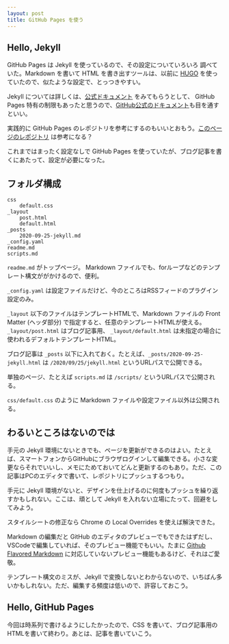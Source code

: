 ```yaml
---
layout: post
title: GitHub Pages を使う
---
```


## Hello, Jekyll

GitHub Pages は Jekyll を使っているので、その設定についていろいろ
調べていた。Markdown を書いて HTML を書き出すツールは、以前に [HUGO](https://gohugo.io/) を使っていたので、似たような設定で、とっつきやすい。


Jekyll については詳しくは、[公式ドキュメント](https://jekyllrb.com/docs/) をみてもらうとして、
GitHub Pages 特有の制限もあったと思うので、[GitHub公式のドキュメント](https://docs.github.com/en/github/working-with-github-pages)も目を通すといい。


実践的に GitHub Pages のレポジトリを参考にするのもいいとおもう。[このページのレポジトリ](https://github.com/f6o/f6o.github.io) は参考になる？


これまではまったく設定なしで GitHub Pages を使っていたが、ブログ記事を書くにあたって、設定が必要になった。


## フォルダ構成


```
css
    default.css
_layout
    post.html
    default.html
_posts
    2020-09-25-jekyll.md
_config.yaml
readme.md
scripts.md
```


`readme.md` がトップページ。
Markdown ファイルでも、forループなどのテンプレート構文ががかけるので、便利。


`_config.yaml` は設定ファイルだけど、今のところはRSSフィードのプラグイン設定のみ。


`_layout` 以下のファイルはテンプレートHTMLで、Markdown ファイルの Front Matter (ヘッダ部分) で指定すると、任意のテンプレートHTMLが使える。
`_layout/post.html` はブログ記事用、 `_layout/default.html` は未指定の場合に使われるデフォルトテンプレートHTML。


ブログ記事は `_posts` 以下に入れておく。たとえば、`_posts/2020-09-25-jekyll.html` は `/2020/09/25/jekyll.html` というURLパスで公開できる。


単独のページ、たとえば `scripts.md` は `/scripts/` というURLパスで公開される。


`css/default.css` のように Markdown ファイルや設定ファイル以外は公開される。


## わるいところはないのでは

手元の Jekyll 環境にないときでも、ページを更新ができるのはよい。たとえば、スマートフォンからGitHubにブラウザログインして編集できる。小さな変更ならそれでいいし、メモにためておいてどんと更新するのもあり。ただ、この記事はPCのエディタで書いて、レポジトリにプッシュするつもり。


手元に Jekyll 環境がないと、デザインを仕上げるのに何度もプッシュを繰り返すかもしれない。ここは、頑として Jekyll を入れない立場にたって、回避をしてみよう。


スタイルシートの修正なら Chrome の Local Overrides を使えば解決できた。


Markdown の編集だと GitHub のエディタのプレビューでもできたはずだし、VSCodeで編集していれば、そのプレビュー機能でもいい。たまに [Github Flavored Markdown](https://github.github.com/gfm/) に対応していないプレビュー機能もあるけど、それはご愛敬。


テンプレート構文のミスが、Jekyll で変換しないとわからないので、いちばん多いかもしれない。ただ、編集する頻度は低いので、許容しておこう。


## Hello, GitHub Pages

今回は時系列で書けるようにしたかったので、CSS を書いて、ブログ記事用のHTMLを書いて終わり。あとは、記事を書いていこう。